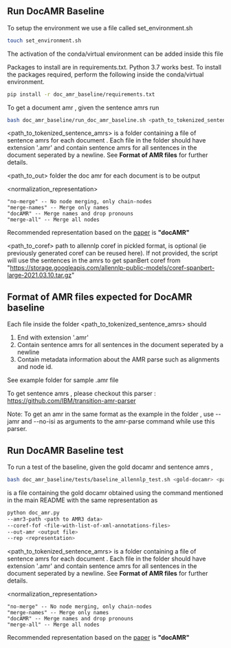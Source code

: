 ## Run DocAMR Baseline
To setup the environment we use a file called set_environment.sh

```bash
touch set_environment.sh
```

The activation of the conda/virtual environment can be added inside this file

Packages to install are in requirements.txt. Python 3.7 works best. To install the packages required, perform the following inside the conda/virtual environment.

```bash
pip install -r doc_amr_baseline/requirements.txt
```

To get a document amr , given the sentence amrs run

```bash
bash doc_amr_baseline/run_doc_amr_baseline.sh <path_to_tokenized_sentence_amrs> <path_to_out> <normalization_representation> <path_to_coref-optional>

```
<path_to_tokenized_sentence_amrs> is a folder containing a file of sentence amrs for each document . Each file in the folder should have extension '.amr' and contain sentence amrs for all sentences in the document seperated by a newline. See **Format of AMR files** for further details.

<path_to_out> folder the doc amr for each document is to be output

<normalization_representation>  

    "no-merge" -- No node merging, only chain-nodes
    "merge-names" -- Merge only names
    "docAMR" -- Merge names and drop pronouns
    "merge-all" -- Merge all nodes

Recommended representation based on the [paper](https://aclanthology.org/2022.naacl-main.256.pdf) is **"docAMR"**

<path_to_coref> path to allennlp coref in pickled format, is optional (ie previously generated coref can be reused here). If not provided, the script will use the sentences in the amrs to get spanBert coref from "https://storage.googleapis.com/allennlp-public-models/coref-spanbert-large-2021.03.10.tar.gz"

## Format of AMR files expected for DocAMR baseline
Each file inside the folder <path_to_tokenized_sentence_amrs> should
1. End with extension '.amr'
2. Contain sentence amrs for all sentences in the document seperated by a newline
3. Contain metadata information about the AMR parse such as alignments and node id. 

See example folder for sample .amr file

To get sentence amrs , please checkout this parser :
https://github.com/IBM/transition-amr-parser

Note: To get an amr in the same format as the example in the folder , use --jamr and --no-isi as arguments to the amr-parse command while use this parser.


## Run DocAMR Baseline test

To run a test of the baseline, given the gold docamr and sentence amrs ,

```bash
bash doc_amr_baseline/tests/baseline_allennlp_test.sh <gold-docamr> <path-to-tokenized-sentence-amrs> <normalization-representation>

```

<gold-docamr> is a file containing the gold docamr obtained using the command mentioned in the main README with the same representation as <normalization-representation>

```bash
python doc_amr.py 
--amr3-path <path to AMR3 data> 
--coref-fof <file-with-list-of-xml-annotations-files> 
--out-amr <output file> 
--rep <representation>

```

<path_to_tokenized_sentence_amrs> is a folder containing a file of sentence amrs for each document . Each file in the folder should have extension '.amr' and contain sentence amrs for all sentences in the document seperated by a newline. See **Format of AMR files** for further details.

<normalization_representation>  

    "no-merge" -- No node merging, only chain-nodes
    "merge-names" -- Merge only names
    "docAMR" -- Merge names and drop pronouns
    "merge-all" -- Merge all nodes

Recommended representation based on the [paper](https://aclanthology.org/2022.naacl-main.256.pdf) is **"docAMR"**



